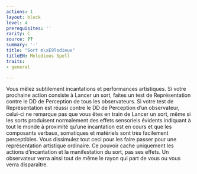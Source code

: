 ```yaml
---
actions: 1
layout: block
level: 4
prerequisites: ''
rarity: C
source: ??
summary: '-'
title: "Sort m\xE9lodieux"
titleEN: Melodious Spell
traits:
- general

---
```


<p>Vous mêlez subtilement incantations et performances artistiques. Si votre prochaine action consiste à Lancer un sort, faites un test de Représentation contre le DD de Perception de tous les observateurs. Si votre test de Représentation est réussi contre le DD de Perception d’un observateur, celui-ci ne remarque pas que vous êtes en train de Lancer un sort, même si les sorts produisent normalement des effets sensoriels évidents indiquant à tout le monde à proximité qu’une incantation est en cours et que les composants verbaux, somatiques et matériels sont très facilement perceptibles. Vous dissimulez tout ceci pour les faire passer pour une représentation artistique ordinaire. Ce pouvoir cache uniquement les actions d’incantation et la manifestation du sort, pas ses effets. Un observateur verra ainsi tout de même le rayon qui part de vous ou vous verra disparaître.</p>